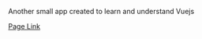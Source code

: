 
Another small app created to learn and understand Vuejs
>
[Page Link]([https://www.google.com](https://revantoma.github.io/RemamberMe/)https://revantoma.github.io/RemamberMe/)
